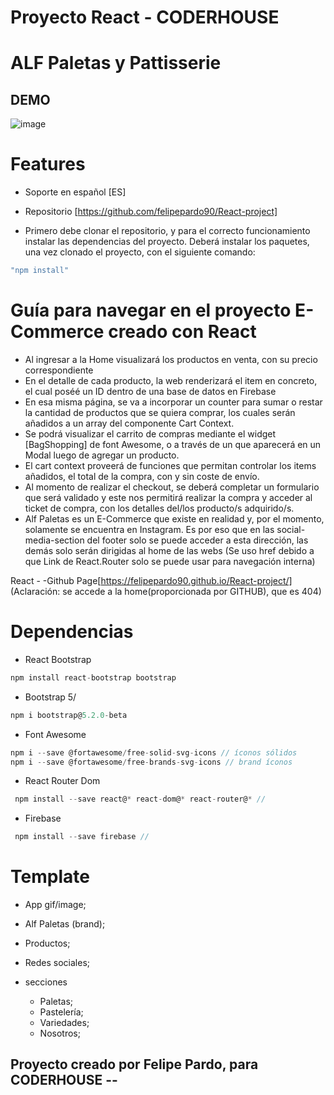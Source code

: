 <h1>Proyecto React - CODERHOUSE</h1>

# ALF Paletas y Pattisserie

## DEMO

![image](https://github.com/felipepardo90/React-project/blob/main/src/components/Images/AlfPaletas.gif?raw=true)


# Features

- Soporte en español [ES]
- Repositorio [https://github.com/felipepardo90/React-project]

- Primero debe clonar el repositorio, y para el correcto funcionamiento instalar las dependencias del proyecto.
Deberá instalar los paquetes, una vez clonado el proyecto, con el siguiente comando:

```js
"npm install"
```

# Guía para navegar en el proyecto E-Commerce creado con React
- Al ingresar a la Home visualizará los productos en venta, con su precio correspondiente
- En el detalle de cada producto, la web renderizará el item en concreto, el cual poséé un ID dentro de una base de datos en Firebase
- En esa misma página, se va a incorporar un counter para sumar o restar la cantidad de productos que se quiera comprar, los cuales serán añadidos a un array del componente Cart Context.
- Se podrá visualizar el carrito de compras mediante el widget [BagShopping] de font Awesome, o a través de un <Link> que aparecerá en un Modal luego de agregar un producto.
- El cart context proveerá de funciones que permitan controlar los items añadidos, el total de la compra, con y sin coste de envío.
- Al momento de realizar el checkout, se deberá completar un formulario que será validado y este nos permitirá realizar la compra y acceder al ticket de compra, con los detalles del/los producto/s adquirido/s.
- Alf Paletas es un E-Commerce que existe en realidad y, por el momento, solamente se encuentra en Instagram. Es por eso que en las social-media-section del footer solo se puede acceder a esta dirección, las demás solo serán dirigidas al home de las webs (Se uso href debido a que Link de React.Router solo se puede usar para navegación interna)

React - -Github Page[https://felipepardo90.github.io/React-project/]
(Aclaración: se accede a la home(proporcionada por GITHUB), que es 404)

# Dependencias
- React Bootstrap
```js
npm install react-bootstrap bootstrap
```
- Bootstrap 5/
```js
npm i bootstrap@5.2.0-beta
```
- Font Awesome
```js
npm i --save @fortawesome/free-solid-svg-icons // íconos sólidos
npm i --save @fortawesome/free-brands-svg-icons // brand íconos
```
- React Router Dom
```js
 npm install --save react@* react-dom@* react-router@* //
```
- Firebase
```js
 npm install --save firebase //
```

# Template

- App gif/image;
- Alf Paletas (brand);
- Productos;
- Redes sociales;

- secciones
  - Paletas;
  - Pastelería;
  - Variedades;
  - Nosotros;
  
 ## Proyecto creado por Felipe Pardo, para CODERHOUSE -- 


